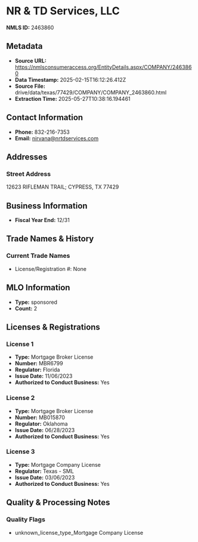 # NR & TD Services, LLC

**NMLS ID:** 2463860

## Metadata
- **Source URL:** https://nmlsconsumeraccess.org/EntityDetails.aspx/COMPANY/2463860
- **Data Timestamp:** 2025-02-15T16:12:26.412Z
- **Source File:** drive/data/texas/77429/COMPANY/COMPANY_2463860.html
- **Extraction Time:** 2025-05-27T10:38:16.194461

## Contact Information
- **Phone:** 832-216-7353
- **Email:** nirvana@nrtdservices.com

## Addresses
### Street Address
12623 RIFLEMAN TRAIL; CYPRESS, TX 77429

## Business Information
- **Fiscal Year End:** 12/31

## Trade Names & History
### Current Trade Names
- License/Registration #: None

## MLO Information
- **Type:** sponsored
- **Count:** 2

## Licenses & Registrations

### License 1
- **Type:** Mortgage Broker License
- **Number:** MBR6799
- **Regulator:** Florida
- **Issue Date:** 11/06/2023
- **Authorized to Conduct Business:** Yes

### License 2
- **Type:** Mortgage Broker License
- **Number:** MB015870
- **Regulator:** Oklahoma
- **Issue Date:** 06/28/2023
- **Authorized to Conduct Business:** Yes

### License 3
- **Type:** Mortgage Company License
- **Regulator:** Texas - SML
- **Issue Date:** 03/06/2023
- **Authorized to Conduct Business:** Yes

## Quality & Processing Notes
### Quality Flags
- unknown_license_type_Mortgage Company License
